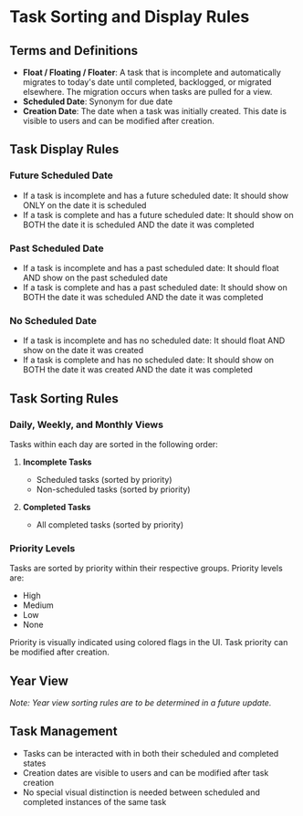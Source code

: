 # Task Sorting and Display Rules

## Terms and Definitions
- **Float / Floating / Floater**: A task that is incomplete and automatically migrates to today's date until completed, backlogged, or migrated elsewhere. The migration occurs when tasks are pulled for a view.
- **Scheduled Date**: Synonym for due date
- **Creation Date**: The date when a task was initially created. This date is visible to users and can be modified after creation.

## Task Display Rules

### Future Scheduled Date
- If a task is incomplete and has a future scheduled date: It should show ONLY on the date it is scheduled
- If a task is complete and has a future scheduled date: It should show on BOTH the date it is scheduled AND the date it was completed

### Past Scheduled Date
- If a task is incomplete and has a past scheduled date: It should float AND show on the past scheduled date
- If a task is complete and has a past scheduled date: It should show on BOTH the date it was scheduled AND the date it was completed

### No Scheduled Date
- If a task is incomplete and has no scheduled date: It should float AND show on the date it was created
- If a task is complete and has no scheduled date: It should show on BOTH the date it was created AND the date it was completed

## Task Sorting Rules

### Daily, Weekly, and Monthly Views
Tasks within each day are sorted in the following order:

1. **Incomplete Tasks**
   - Scheduled tasks (sorted by priority)
   - Non-scheduled tasks (sorted by priority)

2. **Completed Tasks**
   - All completed tasks (sorted by priority)

### Priority Levels
Tasks are sorted by priority within their respective groups. Priority levels are:
- High
- Medium
- Low
- None

Priority is visually indicated using colored flags in the UI. Task priority can be modified after creation.

## Year View
*Note: Year view sorting rules are to be determined in a future update.*

## Task Management
- Tasks can be interacted with in both their scheduled and completed states
- Creation dates are visible to users and can be modified after task creation
- No special visual distinction is needed between scheduled and completed instances of the same task